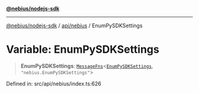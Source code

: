 [**@nebius/nodejs-sdk**](../../../README.md)

***

[@nebius/nodejs-sdk](../../../README.md) / [api/nebius](../README.md) / EnumPySDKSettings

# Variable: EnumPySDKSettings

> **EnumPySDKSettings**: [`MessageFns`](../../../runtime/protos/core/interfaces/MessageFns.md)\<[`EnumPySDKSettings`](../interfaces/EnumPySDKSettings.md), `"nebius.EnumPySDKSettings"`\>

Defined in: src/api/nebius/index.ts:626
